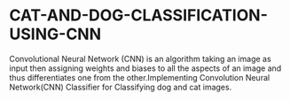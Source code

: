 # CAT-AND-DOG-CLASSIFICATION-USING-CNN
Convolutional Neural Network (CNN) is an algorithm taking an image as input then assigning weights and biases to all the aspects of an image and thus differentiates one from the other.Implementing Convolution Neural Network(CNN) Classifier for Classifying dog and cat images.
